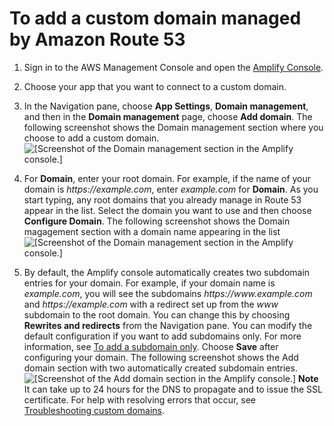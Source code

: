 # To add a custom domain managed by Amazon Route 53<a name="to-add-a-custom-domain-managed-by-amazon-route-53"></a>

1. Sign in to the AWS Management Console and open the [Amplify Console](https://console.aws.amazon.com/amplify/)\.

1. Choose your app that you want to connect to a custom domain\.

1. In the Navigation pane, choose **App Settings**, **Domain management**, and then in the **Domain management** page, choose **Add domain**\. The following screenshot shows the Domain management section where you choose to add a custom domain\.  
![\[Screenshot of the Domain management section in the Amplify console.\]](http://docs.aws.amazon.com/amplify/latest/userguide/images/amplify-customdomain-1.png)

1. For **Domain**, enter your root domain\. For example, if the name of your domain is *https://example\.com*, enter *example\.com* for **Domain**\. As you start typing, any root domains that you already manage in Route 53 appear in the list\. Select the domain you want to use and then choose **Configure Domain**\. The following screenshot shows the Domain magagement section with a domain name appearing in the list  
![\[Screenshot of the Domain management section in the Amplify console.\]](http://docs.aws.amazon.com/amplify/latest/userguide/images/amplify-customdomain-2.png)

1. By default, the Amplify console automatically creates two subdomain entries for your domain\. For example, if your domain name is *example\.com*, you will see the subdomains *https://www\.example\.com* and *https://example\.com* with a redirect set up from the *www* subdomain to the root domain\. You can change this by choosing **Rewrites and redirects** from the Navigation pane\. You can modify the default configuration if you want to add subdomains only\. For more information, see [To add a subdomain only](to-manage-subdomains.md#to-add-a-subdomain-only)\. Choose **Save** after configuring your domain\. The following screenshot shows the Add domain section with two automatically created subdomain entries\.  
![\[Screenshot of the Add domain section in the Amplify console.\]](http://docs.aws.amazon.com/amplify/latest/userguide/images/amplify-customdomain-configureUpdate.png)
**Note**  
 It can take up to 24 hours for the DNS to propagate and to issue the SSL certificate\. For help with resolving errors that occur, see [Troubleshooting custom domains](troubleshooting-custom-domains.md)\.